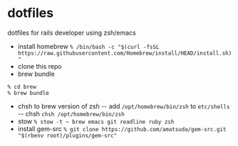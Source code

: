 # dotfiles
dotfiles for rails developer using zsh/emacs

- install homebrew
`% /bin/bash -c "$(curl -fsSL https://raw.githubusercontent.com/Homebrew/install/HEAD/install.sh)"`
- clone this repo
- brew bundle
```
% cd brew
% brew bundle
```
- chsh to brew version of zsh
-- add `/opt/homebrew/bin/zsh` to `etc/shells`
-- chsh
`chsh /opt/homebrew/bin/zsh`
- stow
`% stow -t ~ brew emacs git readline ruby zsh`
- install gem-src
`% git clone https://github.com/amatsuda/gem-src.git "$(rbenv root)/plugins/gem-src"`
